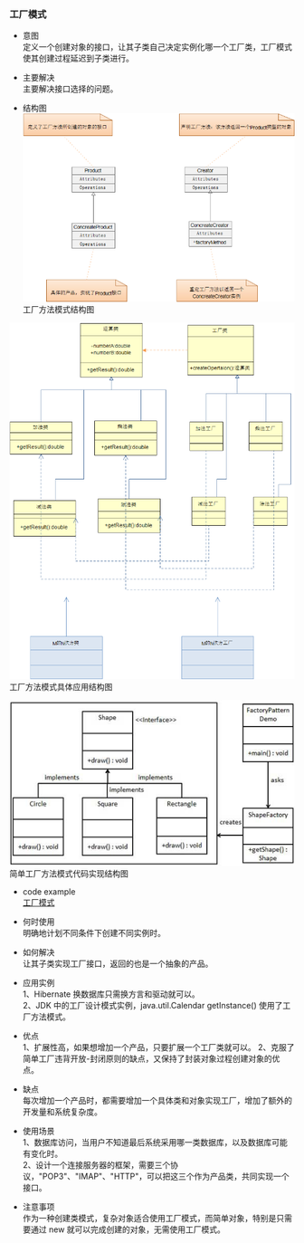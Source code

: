 ### 工厂模式
* 意图                
定义一个创建对象的接口，让其子类自己决定实例化哪一个工厂类，工厂模式使其创建过程延迟到子类进行。

* 主要解决          
主要解决接口选择的问题。

* 结构图       
![factory_pattern](images/factory_pattern.png)  
工厂方法模式结构图               

![factory_pattern](./images/factory_pattern_demo.png)
工厂方法模式具体应用结构图 
       
![factory_pattern](images/factory_pattern_code.jpg)  
简单工厂方法模式代码实现结构图        

* code example     
[工厂模式](../src/main/java/com/lvt/pattern_01)

* 何时使用             
明确地计划不同条件下创建不同实例时。

* 如何解决              
让其子类实现工厂接口，返回的也是一个抽象的产品。

* 应用实例              
1、Hibernate 换数据库只需换方言和驱动就可以。        
2、JDK 中的工厂设计模式实例，java.util.Calendar getInstance() 使用了工厂方法模式。      

* 优点                
1、扩展性高，如果想增加一个产品，只要扩展一个工厂类就可以。 
2、克服了简单工厂违背开放-封闭原则的缺点，又保持了封装对象过程创建对象的优点。     

* 缺点            
每次增加一个产品时，都需要增加一个具体类和对象实现工厂，增加了额外的开发量和系统复杂度。

* 使用场景                  
1、数据库访问，当用户不知道最后系统采用哪一类数据库，以及数据库可能有变化时。         
2、设计一个连接服务器的框架，需要三个协议，"POP3"、"IMAP"、"HTTP"，可以把这三个作为产品类，共同实现一个接口。        

* 注意事项              
作为一种创建类模式，复杂对象适合使用工厂模式，而简单对象，特别是只需要通过 new 就可以完成创建的对象，无需使用工厂模式。